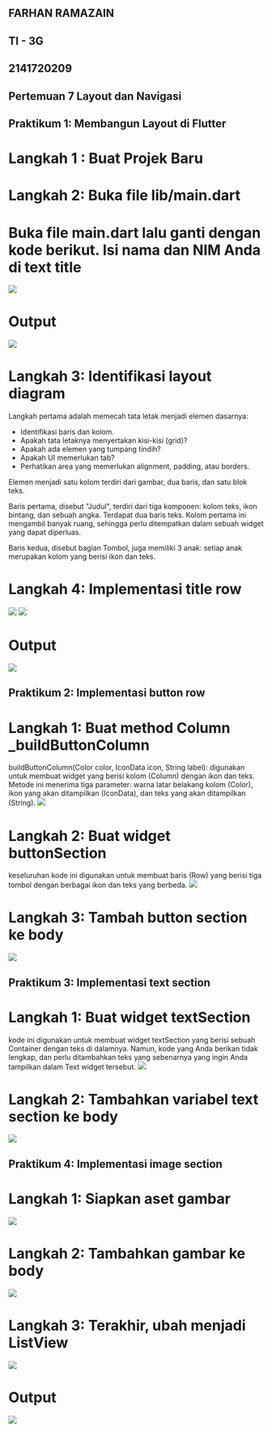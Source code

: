## FARHAN RAMAZAIN 
## TI - 3G
## 2141720209
## Pertemuan 7 Layout dan Navigasi

## Praktikum 1: Membangun Layout di Flutter

# Langkah 1 : Buat Projek Baru
# Langkah 2: Buka file lib/main.dart
# Buka file main.dart lalu ganti dengan kode berikut. Isi nama dan NIM Anda di text title
![](ss/Prak1_1.png)
# Output
![](ss/prak1_1_out.png)

# Langkah 3: Identifikasi layout diagram
Langkah pertama adalah memecah tata letak menjadi elemen dasarnya:

- Identifikasi baris dan kolom.
- Apakah tata letaknya menyertakan kisi-kisi (grid)?
- Apakah ada elemen yang tumpang tindih?
- Apakah UI memerlukan tab?
- Perhatikan area yang memerlukan alignment, padding, atau borders.

Elemen menjadi satu kolom terdiri dari gambar, dua baris, dan satu blok teks.

Baris pertama, disebut  "Judul", terdiri dari tiga komponen: kolom teks, ikon bintang, dan sebuah angka. Terdapat dua baris teks. Kolom pertama ini mengambil banyak ruang, sehingga perlu ditempatkan dalam sebuah widget yang dapat diperluas.

Baris kedua, disebut bagian Tombol, juga memiliki 3 anak: setiap anak merupakan kolom yang berisi ikon dan teks.

# Langkah 4: Implementasi title row
![](ss/prak1_2.png)
![](ss/prak1_3.png)
# Output
![](ss/prak1_2_out.png)

## Praktikum 2: Implementasi button row

# Langkah 1: Buat method Column _buildButtonColumn
buildButtonColumn(Color color, IconData icon, String label): digunakan untuk membuat widget yang berisi kolom (Column) dengan ikon dan teks. Metode ini menerima tiga parameter: warna latar belakang kolom (Color), ikon yang akan ditampilkan (IconData), dan teks yang akan ditampilkan (String).
![](ss/prak2_1.png)

# Langkah 2: Buat widget buttonSection
keseluruhan kode ini digunakan untuk membuat baris (Row) yang berisi tiga tombol dengan berbagai ikon dan teks yang berbeda. 
![](ss/prak2_2.png)

# Langkah 3: Tambah button section ke body
![](ss/prak2_3.png)

## Praktikum 3: Implementasi text section

# Langkah 1: Buat widget textSection
kode ini  digunakan untuk membuat widget textSection yang berisi sebuah Container dengan teks di dalamnya. Namun, kode yang Anda berikan tidak lengkap, dan perlu ditambahkan teks yang sebenarnya yang ingin Anda tampilkan dalam Text widget tersebut.
![](ss/prak3_1.png)

# Langkah 2: Tambahkan variabel text section ke body
![](ss/prak3_2.png)

## Praktikum 4: Implementasi image section

# Langkah 1: Siapkan aset gambar
![](ss/prak4_1.png)

# Langkah 2: Tambahkan gambar ke body
![](ss/prak4_2.png)

# Langkah 3: Terakhir, ubah menjadi ListView
![](ss/prak4_3.png)

# Output
![](ss/output1.png)